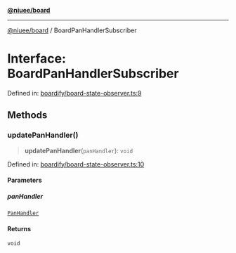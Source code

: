 [**@niuee/board**](../README.md)

***

[@niuee/board](../globals.md) / BoardPanHandlerSubscriber

# Interface: BoardPanHandlerSubscriber

Defined in: [boardify/board-state-observer.ts:9](https://github.com/niuee/board/blob/d74620e4e63da3004adfc7105b7f1136fce9577c/src/boardify/board-state-observer.ts#L9)

## Methods

### updatePanHandler()

> **updatePanHandler**(`panHandler`): `void`

Defined in: [boardify/board-state-observer.ts:10](https://github.com/niuee/board/blob/d74620e4e63da3004adfc7105b7f1136fce9577c/src/boardify/board-state-observer.ts#L10)

#### Parameters

##### panHandler

[`PanHandler`](PanHandler.md)

#### Returns

`void`
